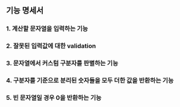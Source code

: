 ## 기능 명세서

### 1. 계산할 문자열을 입력하는 기능

### 2. 잘못된 입력값에 대한 validation

### 3. 문자열에서 커스텀 구분자를 판별하는 기능

### 4. 구분자를 기준으로 분리된 숫자들을 모두 더한 값을 반환하는 기능 

### 5. 빈 문자열일 경우 0을 반환하는 기능
